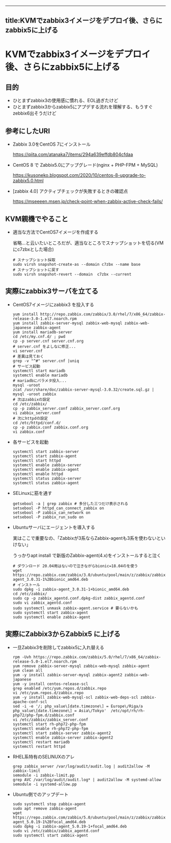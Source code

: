
---
title:KVMでzabbix3イメージをデプロイ後、さらにzabbix5に上げる
---
# KVMでzabbix3イメージをデプロイ後、さらにzabbix5に上げる

## 目的

- ひとまずzabbix3の使用感に慣れる、EOL過ぎたけど
- ひとまずzabbix3からzabbix5にアプデする流れを理解する、もうすぐzebbix6出そうだけど

## 参考にしたURI

- Zabbix 3.0をCentOS 7にインストール

  https://qiita.com/atanaka7/items/294a639effdb804cfdaa

- CentOS 8 で Zabbix5.0にアップグレード(nginx + PHP-FPM + MySQL)

  https://kusoneko.blogspot.com/2020/10/centos-8-upgrade-to-zabbix5.0.html

- [zabbix 4.0] アクティブチェックが失敗するときの確認点
  
  https://mseeeen.msen.jp/check-point-when-zabbix-active-check-fails/


## KVM親機でやること

- 適当な方法でCentOS7イメージを作成する

  省略...と云いたいところだが、適当なところでスナップショットを切る(VMにc7zbxとした場合)

  ```
  # スナップショット採取
  sudo virsh snapshot-create-as --domain c7zbx --name base
  # スナップショットに戻す
  sudo virsh snapshot-revert --domain  c7zbx --current
  ```

## 実際にzabbix3サーバを立てる

- CentOS7イメージにzabbix3 を投入する
  ```
  yum install http://repo.zabbix.com/zabbix/3.0/rhel/7/x86_64/zabbix-release-3.0-1.el7.noarch.rpm
  yum install zabbix-server-mysql zabbix-web-mysql zabbix-web-japanese zabbix-agent
  yum install mariadb-server
  cd /etc/my.cnf.d/ ; pwd
  cp -p server.cnf server.cnf.org
  # server.cnf をよしなに修正...
  vi server.cnf
  # 差異は見ておく
  grep -v "^#" server.cnf |uniq
  # サービス起動
  systemctl start mariadb
  systemctl enable mariadb
  # mariadbにパラメタ投入...
  mysql -uroot
  zcat /usr/share/doc/zabbix-server-mysql-3.0.32/create.sql.gz | mysql -uroot zabbix
  # 次はzabbixの設定
  cd /etc/zabbix/
  cp -p zabbix_server.conf zabbix_server.conf.org
  vi zabbix_server.conf
  # 次にhttpdの設定
  cd /etc/httpd/conf.d/
  cp -p zabbix.conf zabbix.conf.org
  vi zabbix.conf
  ```
 - 各サービスを起動
   ```
   systemctl start zabbix-server
   systemctl start zabbix-agent
   systemctl start httpd
   systemctl enable zabbix-server
   systemctl enable zabbix-agent
   systemctl enable httpd
   systemctl status zabbix-server
   systemctl status zabbix-agent
   ```
- SELinuxに筋を通す
  ```
  getsebool -a | grep zabbix # 多分した三つだけ表示される
  setsebool -P httpd_can_connect_zabbix on
  setsebool -P zabbix_can_network on
  setsebool -P zabbix_run_sudo on
  ```

- Ubuntuサーバにエージェントを導入する
  
  実はここで重要なの、「Zabbixが3系ならZabbix-agentも3系を使わないといけない」

  うっかりapt install で新版のZabbix-agent(4.x)をインストールすると泣く
  ```
  # ダウンロード 20.04用はないので泣きながらbionic=18.04のを使う
  wget https://repo.zabbix.com/zabbix/3.0/ubuntu/pool/main/z/zabbix/zabbix-agent_3.0.31-1%2Bbionic_amd64.deb
  # インストール
  sudo dpkg -i zabbix-agent_3.0.31-1+bionic_amd64.deb
  cd /etc/zabbix/
  sudo cp -p zabbix_agentd.conf.dpkg-dist zabbix_agentd.conf
  sudo vi zabbix_agentd.conf
  sudo systemctl unmask zabbix-agent.service # 要らないかも
  sudo systemctl start zabbix-agent
  sudo systemctl enable zabbix-agent
  ```


## 実際にZabbix3からZabbix5 に上げる

- 一旦Zabbix3を削除してzabbix5に入れ替える
  ```
  rpm -Uvh https://repo.zabbix.com/zabbix/5.0/rhel/7/x86_64/zabbix-release-5.0-1.el7.noarch.rpm
  yum remove zabbix-server-mysql zabbix-web-mysql zabbix-agent
  yum clean all
  yum -y install zabbix-server-mysql zabbix-agent2 zabbix-web-japanese
  yum -y install centos-release-scl
  grep enabled /etc/yum.repos.d/zabbix.repo
  vi /etc/yum.repos.d/zabbix.repo
  yum -y install zabbix-web-mysql-scl zabbix-web-deps-scl zabbix-apache-conf-scl
  sed -i -e '/; php_value\[date.timezone\] = Europe\/Riga/a php_value\[date.timezone\] = Asia\/Tokyo'  /etc/opt/rh/rh-php72/php-fpm.d/zabbix.conf
  vi /etc/zabbix/zabbix_server.conf
  systemctl start rh-php72-php-fpm
  systemctl enable rh-php72-php-fpm
  systemctl start zabbix-server zabbix-agent2
  systemctl enable zabbix-server zabbix-agent2
  systemctl restart mariadb
  systemctl restart httpd
  ```
 
- RHEL系特有のSELINUXのアレ
  ```
  grep zabbix_server /var/log/audit/audit.log | audit2allow -M zabbix-limit
  semodule -i zabbix-limit.pp
  grep AVC /var/log/audit/audit.log* | audit2allow -M systemd-allow
  semodule -i systemd-allow.pp
  ```

- Ubuntu側でのアップデート
  ```
  sudo systemctl stop zabbix-agent
  sudo apt remove zabbix-agent
  wget https://repo.zabbix.com/zabbix/5.0/ubuntu/pool/main/z/zabbix/zabbix-agent_5.0.19-1%2Bfocal_amd64.deb
  sudo dpkg -i zabbix-agent_5.0.19-1+focal_amd64.deb
  sudo vi /etc/zabbix/zabbix_agentd.conf
  sudo systemctl start zabbix-agent
  ```  
  
